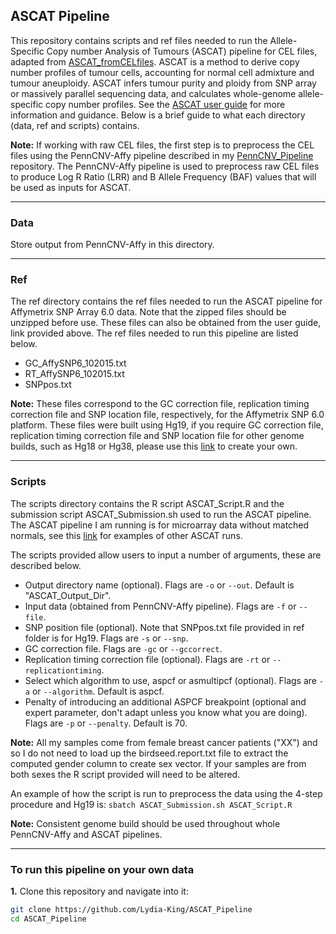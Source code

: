 ## ASCAT Pipeline

This repository contains scripts and ref files needed to run the Allele-Specific Copy number Analysis of Tumours (ASCAT) pipeline for CEL files, adapted from [ASCAT_fromCELfiles](https://github.com/VanLoo-lab/ascat/blob/master/ExampleData/ASCAT_fromCELfiles.R). ASCAT is a method to derive copy number profiles of tumour cells, accounting for normal cell admixture and tumour aneuploidy. ASCAT infers tumour purity and ploidy from SNP array or massively parallel sequencing data, and calculates whole-genome allele-specific copy number profiles. See the [ASCAT user guide](https://www.crick.ac.uk/research/labs/peter-van-loo/software) for more information and guidance. Below is a brief guide to what each directory (data, ref and scripts) contains. 

**Note:** If working with raw CEL files, the first step is to preprocess the CEL files using the PennCNV-Affy pipeline described in my [PennCNV_Pipeline](https://github.com/Lydia-King/PennCNV_Pipeline) repository. The PennCNV-Affy pipeline is used to preprocess raw CEL files to produce Log R Ratio (LRR) and B Allele Frequency (BAF) values that will be used as inputs for ASCAT.

-----

### **Data**
Store output from PennCNV-Affy in this directory. 

-----

### **Ref**
The ref directory contains the ref files needed to run the ASCAT pipeline for Affymetrix SNP Array 6.0 data. Note that the zipped files should be unzipped before use. These files can also be obtained from the user guide, link provided above. The ref files needed to run this pipeline are listed below. 

- GC_AffySNP6_102015.txt
- RT_AffySNP6_102015.txt
- SNPpos.txt

**Note:** These files correspond to the GC correction file, replication timing correction file and SNP location file, respectively, for the Affymetrix SNP 6.0 platform. These files were built using Hg19, if you require GC correction file, replication timing correction file and SNP location file for other genome builds, such as Hg18 or Hg38, please use this [link](https://github.com/VanLoo-lab/ascat/tree/master/LogRcorrection) to create your own. 

-----

### **Scripts**
The scripts directory contains the R script ASCAT_Script.R and the submission script ASCAT_Submission.sh used to run the ASCAT pipeline. The ASCAT pipeline I am running is for microarray data without matched normals, see this [link](https://github.com/VanLoo-lab/ascat/tree/master/ExampleData) for examples of other ASCAT runs.  

The scripts provided allow users to input a number of arguments, these are described below.

- Output directory name (optional). Flags are `-o` or `--out`. Default is "ASCAT_Output_Dir".
- Input data (obtained from PennCNV-Affy pipeline). Flags are `-f` or `--file`.
- SNP position file (optional). Note that SNPpos.txt file provided in ref folder is for Hg19. Flags are `-s` or `--snp`.
- GC correction file. Flags are `-gc` or `--gccorrect`.
- Replication timing correction file (optional). Flags are `-rt` or `--replicationtiming`.
- Select which algorithm to use, aspcf or asmultipcf (optional). Flags are `-a` or `--algorithm`. Default is aspcf.
- Penalty of introducing an additional ASPCF breakpoint (optional and expert parameter, don't adapt unless you know what you are doing). Flags are `-p` or `--penalty`. Default is 70.

**Note:** All my samples come from female breast cancer patients ("XX") and so I do not need to load up the birdseed.report.txt file to extract the computed gender column to create sex vector. If your samples are from both sexes the R script provided will need to be altered. 

An example of how the script is run to preprocess the data using the 4-step procedure and Hg19 is: `sbatch ASCAT_Submission.sh ASCAT_Script.R `  

**Note:** Consistent genome build should be used throughout whole PennCNV-Affy and ASCAT pipelines. 

-----

### **To run this pipeline on your own data**

**1.** Clone this repository and navigate into it:

```bash
git clone https://github.com/Lydia-King/ASCAT_Pipeline
cd ASCAT_Pipeline
```


